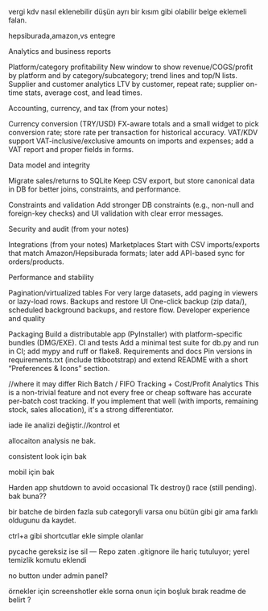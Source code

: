 vergi kdv nasıl eklenebilir düşün ayrı bir kısım gibi olabilir belge eklemeli falan.

hepsiburada,amazon,vs entegre

Analytics and business reports

Platform/category profitability
New window to show revenue/COGS/profit by platform and by category/subcategory; trend lines and top/N lists.
Supplier and customer analytics
LTV by customer, repeat rate; supplier on-time stats, average cost, and lead times.

Accounting, currency, and tax (from your notes)

Currency conversion (TRY/USD)
FX-aware totals and a small widget to pick conversion rate; store rate per transaction for historical accuracy.
VAT/KDV support
VAT-inclusive/exclusive amounts on imports and expenses; add a VAT report and proper fields in forms.

Data model and integrity

Migrate sales/returns to SQLite
Keep CSV export, but store canonical data in DB for better joins, constraints, and performance.

Constraints and validation
Add stronger DB constraints (e.g., non-null and foreign-key checks) and UI validation with clear error messages.

Security and audit (from your notes)

Integrations (from your notes)
Marketplaces
Start with CSV imports/exports that match Amazon/Hepsiburada formats; later add API-based sync for orders/products.

Performance and stability

Pagination/virtualized tables
For very large datasets, add paging in viewers or lazy-load rows.
Backups and restore UI
One-click backup (zip data/), scheduled background backups, and restore flow.
Developer experience and quality

Packaging
Build a distributable app (PyInstaller) with platform-specific bundles (DMG/EXE).
CI and tests
Add a minimal test suite for db.py and run in CI; add mypy and ruff or flake8.
Requirements and docs
Pin versions in requirements.txt (include ttkbootstrap) and extend README with a short “Preferences & Icons” section.



//where it may differ
Rich Batch / FIFO Tracking + Cost/Profit Analytics
This is a non-trivial feature and not every free or cheap software has accurate per-batch cost tracking. If you implement that well (with imports, remaining stock, sales allocation), it's a strong differentiator.



iade ile analizi değiştir.//kontrol et

allocaiton analysis ne bak.

consistent look için bak

mobil için bak

Harden app shutdown to avoid occasional Tk destroy() race (still pending). bak buna??

bir batche de birden fazla sub categoryli varsa onu bütün gibi gir ama farklı oldugunu da kaydet.

ctrl+a gibi shortcutlar ekle simple olanlar



pycache gereksiz ise sil — Repo zaten .gitignore ile hariç tutuluyor; yerel temizlik komutu eklendi

no button under admin panel?

örnekler için screenshotler ekle sorna onun için boşluk bırak readme de belirt ?